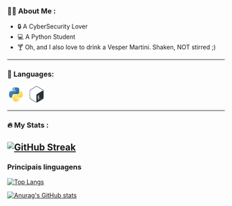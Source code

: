 ###  :technologist: About Me :

- :lock: A CyberSecurity Lover
- :computer: A Python Student
- :cocktail: Oh, and I also love to drink a Vesper Martini. Shaken, NOT stirred ;)

---
### :tea: Languages:
<div>
  <img src= "https://github.com/devicons/devicon/blob/master/icons/python/python-original.svg" title="Python" alt="Python" width="40" height="40"/>&nbsp;
  <img src = "https://github.com/devicons/devicon/blob/master/icons/bash/bash-original.svg" title="Shell" alt="Shell" width="40" height="40"/>&nbsp;
  
</div>

---
### :fire: My Stats :
[![GitHub Streak](https://github-readme-streak-stats.herokuapp.com?user=FlickaKingsman&theme=dracula&hide_border=true)](https://git.io/streak-stats)
---
### Principais linguagens
[![Top Langs](https://github-readme-stats.vercel.app/api/top-langs/?username=FlickaKingsman&layout=compact&theme=vision-friendly-dark)](https://github.com/anuraghazra/github-readme-stats)

[![Anurag's GitHub stats](https://github-readme-stats.vercel.app/api?username=FlickaKlingsman=anuraghazra)](https://github.com/anuraghazra/github-readme-stats)

<!--
**FlickaKingsman/FlickaKingsman** is a ✨ _special_ ✨ repository because its `README.md` (this file) appears on your GitHub profile.

Here are some ideas to get you started:

###


- 🔭 I’m currently working on ...
- 🌱 I’m currently learning ...
- 👯 I’m looking to collaborate on ...
- 🤔 I’m looking for help with ...
- 💬 Ask me about ...
- 📫 How to reach me: ...
- 😄 Pronouns: ...
- ⚡ Fun fact: ...
-->
